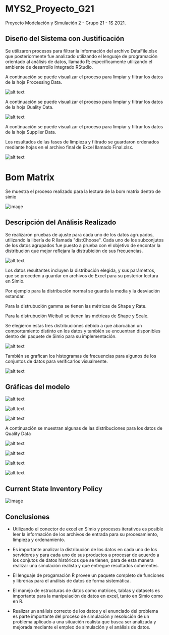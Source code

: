 # MYS2_Proyecto_G21
Proyecto Modelación y Simulación 2 - Grupo 21 - 1S 2021.

## Diseño del Sistema con Justificación

Se utilizaron procesos para filtrar la información del archivo DataFile.xlsx que posteriormente fue analizado utilizando el lenguaje de programación orientado al análisis de datos, llamado R; específicamente utilizando el ambiente de desarrollo integrado RStudio.



A continuación se puede visualizar el proceso para limpiar y filtrar los datos de la hoja Processing Data.

![alt text](https://github.com/Franklin098/MYS2_Proyecto_G21/blob/main/Modela2/a.jpg?raw=true)


A continuación se puede visualizar el proceso para limpiar y filtrar los datos de la hoja Quality Data.

![alt text](https://github.com/Franklin098/MYS2_Proyecto_G21/blob/main/Modela2/b.jpg?raw=true)

A continuación se puede visualizar el proceso para limpiar y filtrar los datos de la hoja Supplier Data.



Los resultados de las fases de limpieza y filtrado se guardaron ordenados mediante hojas en el archivo final de Excel llamado Final.xlsx. 

![alt text](https://github.com/Franklin098/MYS2_Proyecto_G21/blob/main/Modela2/e.jpg?raw=true)

# Bom Matrix
Se muestra el proceso realizado para la lectura de la bom matrix dentro de simio  

![image](https://user-images.githubusercontent.com/37677468/112588350-d9ac8280-8dc4-11eb-8e48-0b1d1a963474.png)

## Descripción del Análisis Realizado

Se realizaron pruebas de ajuste para cada uno de los datos agrupados, utilizando la libería de R llamada "distChoose".  Cada uno de los subconjutos de los datos agrupados fue puesto a prueba con el objetivo de encontar la distribución  que mejor reflejara la distrubición de sus frecuencias.


![alt text](https://github.com/Franklin098/MYS2_Proyecto_G21/blob/main/c1.png?raw=true)


Los datos resultantes incluyen la distribución elegida, y sus parámetros, que se proceden a guardar en archivos de Excel para su posterior lectura en Simio. 

Por ejemplo para la distribución normal se guarda la media y la desviación estandar.

Para la distrubución gamma se tienen las métricas de Shape y Rate.

Para la distrubución Weibull se tienen las métricas de Shape y Scale.

Se elegieron estas tres distribuciónes debido a que abarcaban un comportamiento distinto en los datos y también se encuentran disponibles dentro del paquete de Simio para su implementación.


![alt text](https://github.com/Franklin098/MYS2_Proyecto_G21/blob/main/c2.png?raw=true)


También se grafican los histogramas de frecuencias para algunos de los conjuntos de datos para verificarlos visualmente.

![alt text](https://github.com/Franklin098/MYS2_Proyecto_G21/blob/main/c3.png?raw=true)


## Gráficas del modelo


![alt text](https://github.com/Franklin098/MYS2_Proyecto_G21/blob/main/Modela2/c.jpg?raw=true)


![alt text](https://github.com/Franklin098/MYS2_Proyecto_G21/blob/main/Pareja-B22-Paint_3-Gamma.png?raw=true)


![alt text](https://github.com/Franklin098/MYS2_Proyecto_G21/blob/main/Pareja-B22_SA-SA_Drill_2-Normal.png?raw=true)

A continuación se muestran algunas de las distribuciones para los datos de Quality Data

![alt text](https://github.com/Franklin098/MYS2_Proyecto_G21/blob/main/Pareja-B24_BP-BP_Paint_2-Gamma.png?raw=true)


![alt text](https://github.com/Franklin098/MYS2_Proyecto_G21/blob/main/Pareja-3-Weibull.png?raw=true)



![alt text](https://github.com/Franklin098/MYS2_Proyecto_G21/blob/main/Pareja-4-Normal.png?raw=true)


![alt text](https://github.com/Franklin098/MYS2_Proyecto_G21/blob/main/Pareja-O24_SA-SA_Assemble_2-Gamma.png?raw=true)  
  

## Current State Inventory Policy
![image](https://user-images.githubusercontent.com/37677468/112588316-cac5d000-8dc4-11eb-91ff-eeb14f6be2fa.png)

## Conclusiones


* Utilizando el conector de excel en Simio y procesos iterativos es posible leer la información de los archivos de entrada para su procesamiento, limpieza y ordenamiento.

* Es importante analizar la distribución de los datos en cada uno de los servidores y para cada uno de sus productos a procesar de acuerdo a los conjutos de datos históricos que se tienen, para de esta manera realizar una simulación realista y que entregue resultados coherentes.

* El lenguaje de progamación R provee un paquete completo de funciones y librerías para el análisis de datos de forma sistemática.

* El manejo de estructuras de datos como matrices, tablas y  datasets  es importante para la manipulación de datos en excel, tanto en Simio como en R.

* Realizar un análisis correcto de los datos y el enunciado del problema es parte importante del proceso de simulación y resolución de un problema aplicado a una situación realista que busca ser analizada y mejorada mediante el empleo de simulación y el análisis de datos.




